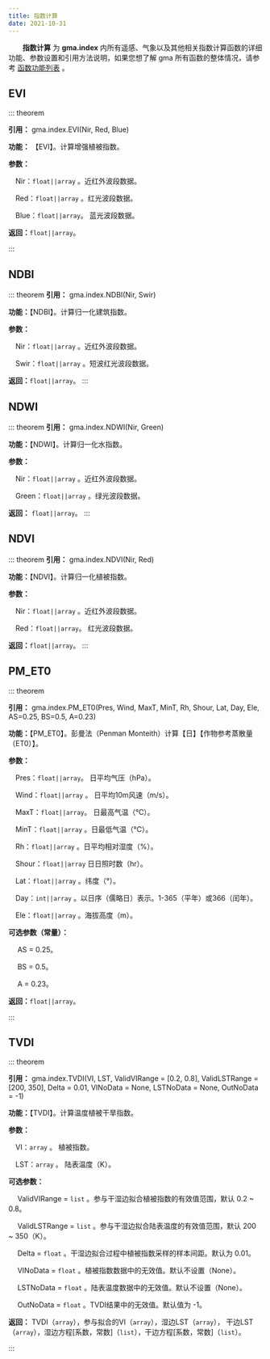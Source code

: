 ```yaml
---
title: 指数计算
date: 2021-10-31
---
```


**&emsp;&emsp;指数计算** 为 **gma.index** 内所有遥感、气象以及其他相关指数计算函数的详细功能、参数设置和引用方法说明，如果您想了解 gma 所有函数的整体情况，请参考 [函数功能列表](/Functions/Function.html) 。


## EVI 
::: theorem

**引用：**  gma.index.EVI(Nir, Red, Blue)

**功能：** 【EVI】。计算增强植被指数。

**参数：**

&emsp;Nir：`float||array` 。近红外波段数据。

&emsp;Red：`float||array` 。红光波段数据。

&emsp;Blue：`float||array`。 蓝光波段数据。

**返回：**`float||array`。

:::

## NDBI
::: theorem
**引用：**  gma.index.NDBI(Nir, Swir)

**功能：**【NDBI】。计算归一化建筑指数。

**参数：**

&emsp;Nir：`float||array` 。近红外波段数据。

&emsp;Swir：`float||array` 。短波红光波段数据。

**返回：**`float||array`。
:::

## NDWI 
::: theorem
**引用：**  gma.index.NDWI(Nir, Green)

**功能：**【NDWI】。计算归一化水指数。

**参数：**

&emsp;Nir：`float||array` 。近红外波段数据。

&emsp;Green：`float||array` 。绿光波段数据。

**返回：** `float||array`。
:::

## NDVI
::: theorem
**引用：** gma.index.NDVI(Nir, Red)

**功能：**【NDVI】。计算归一化植被指数。

**参数：**

&emsp;Nir：`float||array` 。近红外波段数据。

&emsp;Red：`float||array`。 红光波段数据。

**返回：**`float||array`。
::: 

## PM_ET0 

::: theorem

**引用：**  gma.index.PM_ET0(Pres, Wind, MaxT, MinT, Rh, Shour, Lat, Day, Ele, AS=0.25, BS=0.5, A=0.23)

**功能：**【PM_ET0】。彭曼法（Penman Monteith）计算【日】【作物参考蒸散量（ET0）】。

**参数：**

&emsp;Pres：`float||array`。  日平均气压（hPa）。

&emsp;Wind：`float||array` 。 日平均10m风速（m/s）。

&emsp;MaxT：`float||array`。  日最高气温（℃）。

&emsp;MinT：`float||array` 。日最低气温（℃）。

&emsp;Rh：`float||array` 。日平均相对湿度（%）。

&emsp;Shour：`float||array`  日日照时数（hr）。

&emsp;Lat：`float||array` 。纬度（°）。

&emsp;Day：`int||array` 。以日序（儒略日）表示。1-365（平年）或366（闰年）。

&emsp;Ele：`float||array` 。海拔高度（m）。

**可选参数（常量）：**

&emsp; AS = 0.25。

&emsp; BS = 0.5。

&emsp; A = 0.23。

**返回：**`float||array`。

:::

## TVDI <Badge text="1.0.2 +"/>

::: theorem

**引用：**  gma.index.TVDI(VI, LST, ValidVIRange = [0.2, 0.8], ValidLSTRange = [200, 350], Delta = 0.01, VINoData = None, LSTNoData = None, OutNoData = -1)

**功能：**【TVDI】。计算温度植被干旱指数。

**参数：**

&emsp;VI：`array` 。 植被指数。

&emsp;LST：`array` 。 陆表温度（K）。

**可选参数：**

&emsp; ValidVIRange = `list` 。参与干湿边拟合植被指数的有效值范围，默认 0.2 ~ 0.8。

&emsp; ValidLSTRange = `list` 。参与干湿边拟合陆表温度的有效值范围，默认 200 ~ 350（K）。

&emsp; Delta = `float` 。干湿边拟合过程中植被指数采样的样本间距。默认为 0.01。

&emsp; VINoData  = `float` 。植被指数数据中的无效值。默认不设置（None）。

&emsp; LSTNoData = `float` 。陆表温度数据中的无效值。默认不设置（None）。

&emsp; OutNoData = `float` 。TVDI结果中的无效值。默认值为 -1。

<Boxx type='warning' title='注意' content='VINoData， LSTNoData 的区域在输出栅格中都将被改为 OutNoData。'/>

**返回：** TVDI（`array`），参与拟合的VI（`array`），湿边LST（`array`）， 干边LST（`array`），湿边方程[系数，常数]（`list`），干边方程[系数，常数]（`list`）。

:::

